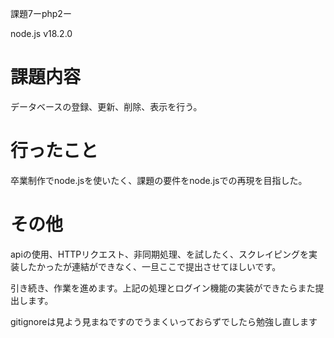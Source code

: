 課題7ーphp2ー

node.js v18.2.0

<h1>課題内容</h1>
<p>データベースの登録、更新、削除、表示を行う。<p>

<h1>行ったこと</h1>
卒業制作でnode.jsを使いたく、課題の要件をnode.jsでの再現を目指した。

<h1>その他</h1>
<p>apiの使用、HTTPリクエスト、非同期処理、を試したく、スクレイピングを実装したかったが連結ができなく、一旦ここで提出させてほしいです。</p>
<p>引き続き、作業を進めます。上記の処理とログイン機能の実装ができたらまた提出します。</p>
<p>gitignoreは見よう見まねですのでうまくいっておらずでしたら勉強し直します</p>
